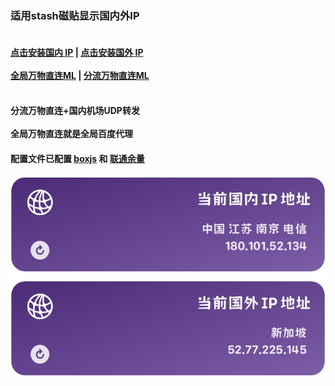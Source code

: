 ### 适用stash磁贴显示国内外IP  
#### <br/>[点击安装国内 IP](https://link.stash.ws/install-override/raw.githubusercontent.com/LYJ01X/stash/main/stoverride/gnip.stoverride)  |  [点击安装国外 IP](https://link.stash.ws/install-override/raw.githubusercontent.com/LYJ01X/stash/main/stoverride/gwip.stoverride) <br /><br />[全局万物直连ML](https://link.stash.ws/install-config/raw.githubusercontent.com/LYJ01X/stash/main/yaml/万物直连2.yaml) |  [分流万物直连ML](https://link.stash.ws/install-config/raw.githubusercontent.com/LYJ01X/stash/main/yaml/万物直连1.yaml)<br /><br />
#### 分流万物直连+国内机场UDP转发<br /><br />全局万物直连就是全局百度代理<br /> 
#### 配置文件已配置 [boxjs](http://boxjs.com/#/) 和 [联通余量](http://boxjs.com/#/app/ChinaUnicom.10010v4)<br />
<img src="/jpg/IP.jpg" alt="Alt text"/>
